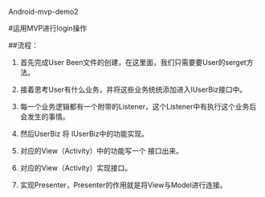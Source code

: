 Android-mvp-demo2


#运用MVP进行login操作

##流程：

1. 首先完成User Been文件的创建，在这里面，我们只需要要User的serget方法。

2. 接着思考User有什么业务，并将这些业务统统添加进入IUserBiz接口中。

3. 每一个业务逻辑都有一个附带的Listener，这个Listener中有执行这个业务后会发生的事情。

4. 然后UserBiz 将 IUserBiz中的功能实现。

5. 对应的View（Activity）中的功能写一个 接口出来。

6. 对应的View（Activity）实现接口。

7. 实现Presenter，Presenter的作用就是将View与Model进行连接。

